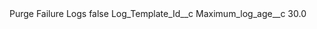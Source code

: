 <?xml version="1.0" encoding="UTF-8"?>
<CustomMetadata xmlns="http://soap.sforce.com/2006/04/metadata" xmlns:xsi="http://www.w3.org/2001/XMLSchema-instance" xmlns:xsd="http://www.w3.org/2001/XMLSchema">
    <label>Purge Failure Logs</label>
    <protected>false</protected>
    <values>
        <field>Log_Template_Id__c</field>
        <value xsi:nil="true"/>
    </values>
    <values>
        <field>Maximum_log_age__c</field>
        <value xsi:type="xsd:double">30.0</value>
    </values>
</CustomMetadata>

